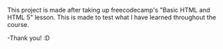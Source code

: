 This project is made after taking up freecodecamp's "Basic HTML and HTML 5" lesson. This is made to test what I have learned throughout the course. 

-Thank you! :D